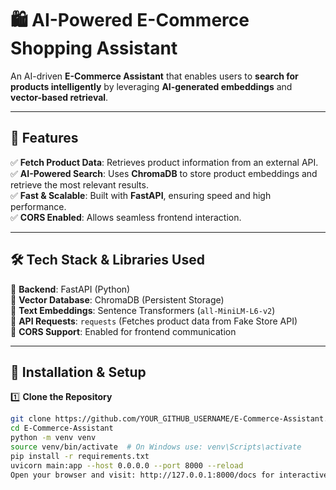 # 🛍️ AI-Powered E-Commerce Shopping Assistant

An AI-driven **E-Commerce Assistant** that enables users to **search for products intelligently** by leveraging **AI-generated embeddings** and **vector-based retrieval**.

---

## 🚀 Features

✅ **Fetch Product Data**: Retrieves product information from an external API.  
✅ **AI-Powered Search**: Uses **ChromaDB** to store product embeddings and retrieve the most relevant results.  
✅ **Fast & Scalable**: Built with **FastAPI**, ensuring speed and high performance.  
✅ **CORS Enabled**: Allows seamless frontend interaction.  

---

## 🛠️ Tech Stack & Libraries Used

🔹 **Backend**: FastAPI (Python)  
🔹 **Vector Database**: ChromaDB (Persistent Storage)  
🔹 **Text Embeddings**: Sentence Transformers (`all-MiniLM-L6-v2`)  
🔹 **API Requests**: `requests` (Fetches product data from Fake Store API)  
🔹 **CORS Support**: Enabled for frontend communication  

---

## 🚀 Installation & Setup

1️⃣ **Clone the Repository**
```bash
git clone https://github.com/YOUR_GITHUB_USERNAME/E-Commerce-Assistant.git
cd E-Commerce-Assistant
python -m venv venv
source venv/bin/activate  # On Windows use: venv\Scripts\activate
pip install -r requirements.txt
uvicorn main:app --host 0.0.0.0 --port 8000 --reload
Open your browser and visit: http://127.0.0.1:8000/docs for interactive API documentation.
